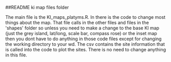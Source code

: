 ##README ki map files folder

The main file is the KI_maps_platyms.R.  In there is the code to change most things about the map.  That file calls in the other files and files in the 'shapes' folder so unless you need to make a change to the base KI map (just the grey island, lat/long, scale bar, compass rose) or the inset map then you dont have to do anything in those code files except for changing the working directory to your wd. The csv contains the site information that is called into the code to plot the sites.  There is no need to change anything in this file.